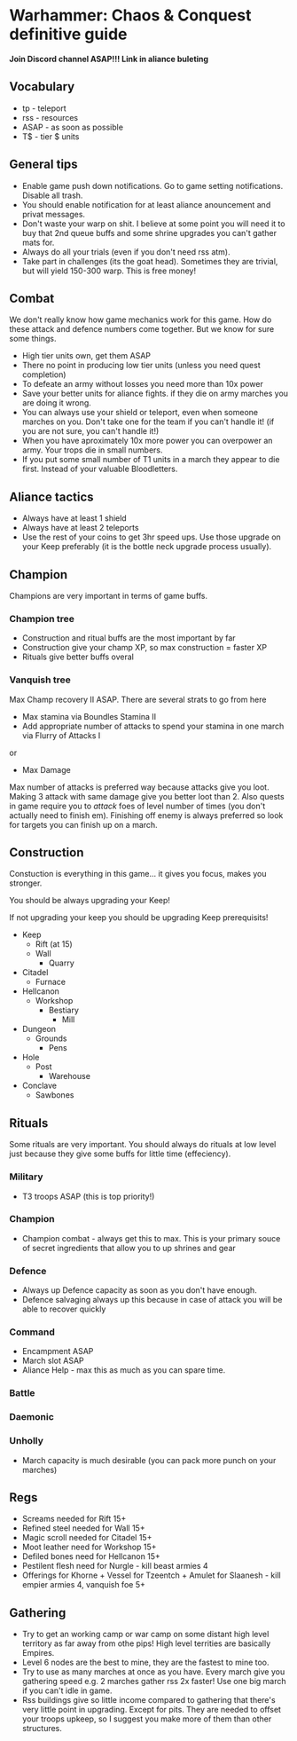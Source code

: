 # Warhammer: Chaos &amp; Conquest definitive guide
__Join Discord channel ASAP!!! Link in aliance buleting__

## Vocabulary
* tp - teleport
* rss - resources
* ASAP - as soon as possible
* T$ - tier $ units

## General tips

* Enable game push down notifications. Go to game setting notifications. Disable all trash.
* You should enable notification for at least aliance anouncement and privat messages.
* Don't waste your warp on shit. I believe at some point you will need it to buy that 2nd queue buffs and some shrine upgrades you can't gather mats for.
* Always do all your trials (even if you don't need rss atm).
* Take part in challenges (its the goat head). Sometimes they are trivial, but will yield 150-300 warp. This is free money!

## Combat
We don't really know how game mechanics work for this game. How do these attack and defence numbers come together.
But we know for sure some things.
* High tier units own, get them ASAP
* There no point in producing low tier units (unless you need quest completion)
* To defeate an army without losses you need more than 10x power
* Save your better units for aliance fights. if they die on army marches you are doing it wrong.
* You can always use your shield or teleport, even when someone marches on you. Don't take one for the team if you can't handle it! (if you are not sure, you can't handle it!)
* When you have aproximately 10x more power you can overpower an army. Your trops die in small numbers.
* If you put some small number of T1 units in a march they appear to die first. Instead of your valuable Bloodletters.

## Aliance tactics
* Always have at least 1 shield
* Always have at least 2 teleports
* Use the rest of your coins to get 3hr speed ups. Use those upgrade on your Keep preferably (it is the bottle neck upgrade process usually).

## Champion
Champions are very important in terms of game buffs.
### Champion tree
* Construction and ritual buffs are the most important by far
* Construction give your champ XP, so max construction = faster XP
* Rituals give better buffs overal
### Vanquish tree
Max Champ recovery II ASAP. There are several strats to go from here
* Max stamina via Boundles Stamina II
* Add appropriate number of attacks to spend your stamina in one march via Flurry of Attacks I

or

* Max Damage

Max number of attacks is preferred way because attacks give you loot. Making 3 attack with same damage give you better loot than 2.
Also quests in game require you to *attack* foes of level number of times (you don't actually need to finish em).
Finishing off enemy is always preferred so look for targets you can finish up on a march.

## Construction
Constuction is everything in this game... it gives you focus, makes you stronger.

You should be always upgrading your Keep!

If not upgrading your keep you should be upgrading Keep prerequisits!

* Keep
  * Rift (at 15)
  * Wall
    * Quarry
* Citadel
  * Furnace
* Hellcanon
  * Workshop
    * Bestiary
      * Mill
* Dungeon
  * Grounds
    * Pens
* Hole
  * Post
    * Warehouse
* Conclave
  * Sawbones

## Rituals
Some rituals are very important. You should always do rituals at low level just because they give some buffs for little time (effeciency).
### Military
* T3 troops ASAP (this is top priority!)
### Champion
* Champion combat - always get this to max. This is your primary souce of secret ingredients that allow you to up shrines and gear
### Defence
* Always up Defence capacity as soon as you don't have enough.
* Defence salvaging always up this because in case of attack you will be able to recover quickly
### Command
* Encampment ASAP
* March slot ASAP
* Aliance Help - max this as much as you can spare time.
### Battle
### Daemonic
### Unholly
* March capacity is much desirable (you can pack more punch on your marches)

## Regs

* Screams needed for Rift 15+
* Refined steel needed for Wall 15+
* Magic scroll needed for Citadel 15+
* Moot leather need for Workshop 15+
* Defiled bones need for Hellcanon 15+
* Pestilent flesh need for Nurgle - kill beast armies 4
* Offerings for Khorne + Vessel for Tzeentch + Amulet for Slaanesh - kill empier armies 4, vanquish foe 5+

## Gathering
* Try to get an working camp or war camp on some distant high level territory as far away from othe pips!
High level territies are basically Empires.
* Level 6 nodes are the best to mine, they are the fastest to mine too.
* Try to use as many marches at once as you have. Every march give you gathering speed e.g. 2 marches gather rss 2x faster!
Use one big march if you can't idle in game.
* Rss buildings give so little income compared to gathering that there's very little point in upgrading. Except for pits. They are needed to offset your troops upkeep, so I suggest you make more of them than other structures.
